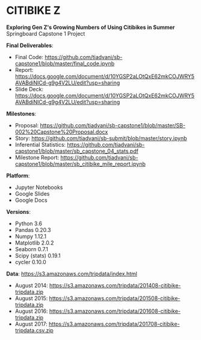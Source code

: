 # CITIBIKE Z
**Exploring Gen Z's Growing Numbers of Using Citibikes in Summer**
Springboard Capstone 1 Project

**Final Deliverables**:
* Final Code: https://github.com/tiadvani/sb-capstone1/blob/master/final_code.ipynb
* Report: https://docs.google.com/document/d/10YGSP2aLOtQxE62mkCOJWRY5AVABdiNICd-g9g4V2LU/edit?usp=sharing
* Slide Deck: https://docs.google.com/document/d/10YGSP2aLOtQxE62mkCOJWRY5AVABdiNICd-g9g4V2LU/edit?usp=sharing

**Milestones**:
* Proposal: https://github.com/tiadvani/sb-capstone1/blob/master/SB-002%20Capstone%20Proposal.docx
* Story: https://github.com/tiadvani/sb-submit/blob/master/story.ipynb
* Inferential Statistics: https://github.com/tiadvani/sb-capstone1/blob/master/sb_capstone_04_stats.pdf
* Milestone Report: https://github.com/tiadvani/sb-capstone1/blob/master/sb_citibike_mile_report.ipynb

**Platform**: 
* Jupyter Notebooks
* Google Slides
* Google Docs

**Versions**:
* Python 3.6
* Pandas 0.20.3
* Numpy 1.12.1
* Matplotlib 2.0.2
* Seaborn 0.7.1
* Scipy (stats) 0.19.1
* cycler 0.10.0

**Data**: https://s3.amazonaws.com/tripdata/index.html
* August 2014: https://s3.amazonaws.com/tripdata/201408-citibike-tripdata.zip
* August 2015: https://s3.amazonaws.com/tripdata/201508-citibike-tripdata.zip
* August 2016: https://s3.amazonaws.com/tripdata/201608-citibike-tripdata.zip
* August 2017: https://s3.amazonaws.com/tripdata/201708-citibike-tripdata.csv.zip
